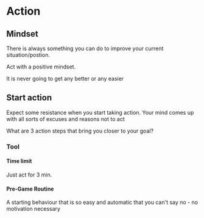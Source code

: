 # Action

## Mindset
There is always something you can do to improve your current situation/postion.

Act with a positive mindset.

It is never going to get any better or any easier

## Start action
Expect some resistance when you start taking action. Your mind comes up with all sorts of excuses and reasons not to act

What are 3 action steps that bring you closer to your goal?

### Tool 
#### Time limit
Just act for 3 min.

#### Pre-Game Routine
A starting behaviour that is so easy and automatic that you can't say no - no motivation necessary